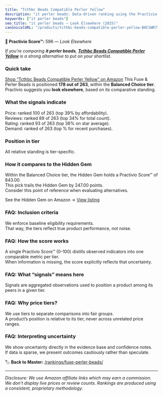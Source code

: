 ```yaml
---
title: "Tcthbc Beads Compatible Perler Yellow"
description: "it perler beads: Data-driven ranking using the Practivio Score™. Positioned by quality, value, demand, findability, momentum."
keywords: ["it perler beads"]
seo_title: "it perler beads — Look Elsewhere (2025)"
canonicalURL: "/products/tcthbc-beads-compatible-perler-yellow-B0CSWR771S/"
---
```


**🚫 Practivio Score™:** 596 — _Look Elsewhere_


*If you're comparing **it perler beads**, **[Tcthbc Beads Compatible Perler Yellow](https://www.amazon.com/dp/B0CSWR771S?tag=practivio-20)** is a strong alternative to put on your shortlist.*
### Quick take
[Shop “Tcthbc Beads Compatible Perler Yellow” on Amazon](https://www.amazon.com/dp/B0CSWR771S?tag=practivio-20)
This Fuse & Perler Beads is positioned **178 out of 263**, within the **Balanced Choice tier**.  
Practivio suggests you **look elsewhere**, based on its comparative standing.

### What the signals indicate
Price: ranked 100 of 263 (top 39% by affordability).  
Reviews: ranked 89 of 263 (top 34% for total count).  
Rating: ranked 93 of 263 (top 36% on star average).  
Demand: ranked  of 263 (top % for recent purchases).

### Position in tier
All relative standing is tier-specific.

### How it compares to the Hidden Gem
Within the Balanced Choice tier, the Hidden Gem holds a Practivio Score™ of 843.00.  
This pick trails the Hidden Gem by 247.00 points.  
Consider this point of reference when evaluating alternatives.  

See the Hidden Gem on Amazon → [View listing](https://www.amazon.com/dp/B013TS50NQ?tag=practivio-20)

### FAQ: Inclusion criteria
We enforce baseline eligibility requirements.  
That way, the tiers reflect true product performance, not noise.

### FAQ: How the score works
A single Practivio Score™ (0–100) distills observed indicators into one comparable metric per tier.  
When information is missing, the score explicitly reflects that uncertainty.

### FAQ: What “signals” means here
Signals are aggregated observations used to position a product among its peers in a given tier.

### FAQ: Why price tiers?
We use tiers to separate comparisons into fair groups.  
A product’s position is relative to its tier, never across unrelated price ranges.

### FAQ: Interpreting uncertainty
We show uncertainty directly in the evidence base and confidence notes.  
If data is sparse, we present outcomes cautiously rather than speculate.


🏷️ **Back to Master:** [/rankings/fuse-perler-beads/](/rankings/fuse-perler-beads/)

---
_Disclosure: We use Amazon affiliate links which may earn a commission. We don’t display live prices or review counts. Rankings are produced using a consistent, proprietary methodology._
